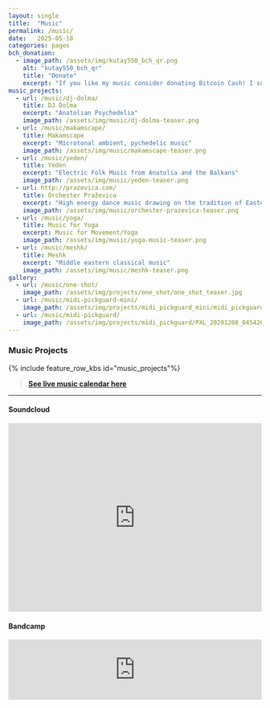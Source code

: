 ```yaml
---
layout: single
title:  "Music"
permalink: /music/
date:   2025-05-18
categories: pages
bch_donation:
  - image_path: /assets/img/kutay550_bch_qr.png
    alt: "kutay550_bch_qr"
    title: "Donate"
    excerpt: "If you like my music consider donating Bitcoin Cash! I suffer from a never-ending list of instruments I would like to buy. If you would like to buy high fidelity versions of any of the songs/albums with BCH send me an e-mail."
music_projects:
  - url: /music/dj-dolma/
    title: DJ Dolma
    excerpt: "Anatolian Psychedelia"
    image_path: /assets/img/music/dj-dolma-teaser.png
  - url: /music/makamscape/
    title: Makamscape
    excerpt: "Microtonal ambient, pychedelic music"
    image_path: /assets/img/music/makamscape-teaser.png
  - url: /music/yeden/
    title: Yeden
    excerpt: "Electric Folk Music from Anatolia and the Balkans"
    image_path: /assets/img/music/yeden-teaser.png
  - url: http://prazevica.com/
    title: Orchester Praževica
    excerpt: "High energy dance music drawing on the tradition of Eastern European Czardas led by the one and only Tomáš Drgoň"
    image_path: /assets/img/music/orchester-prazevica-teaser.png
  - url: /music/yoga/
    title: Music for Yoga
    excerpt: Music for Movement/Yoga
    image_path: /assets/img/music/yoga-music-teaser.png
  - url: /music/meshk/
    title: Meshk
    excerpt: "Middle eastern classical music"
    image_path: /assets/img/music/meshk-teaser.png
gallery:
  - url: /music/one-shot/
    image_path: /assets/img/projects/one_shot/one_shot_teaser.jpg
  - url: /music/midi-pickguard-mini/
    image_path: /assets/img/projects/midi_pickguard_mini/midi_pickguard_mini_teaser.jpg
  - url: /music/midi-pickguard/
    image_path: /assets/img/projects/midi_pickguard/PXL_20201208_045426053.jpg
---
```


### Music Projects

{% include feature_row_kbs id="music_projects"%}

> **[See live music calendar here](/live)**

---

<!-- ### Recorded performances

<iframe width="560" height="315" src="https://www.youtube.com/embed/VJkj5Oi5ukI" frameborder="0" allowfullscreen></iframe>
<br>
<iframe width="560" height="315" src="https://www.youtube.com/embed/FRZtCNBmze4" frameborder="0" allowfullscreen></iframe>
<br>
<iframe width="560" height="315" src="https://www.youtube.com/embed/JxAf2yGUQTo" frameborder="0" allowfullscreen></iframe> -->


#### Soundcloud

<iframe width="100%" height="375" scrolling="no" frameborder="no" src="https://w.soundcloud.com/player/?url=https%3A//api.soundcloud.com/users/7604029&amp;color=%23ff5500&amp;auto_play=false&amp;hide_related=false&amp;show_comments=true&amp;show_user=true&amp;show_reposts=false"></iframe>


#### Bandcamp

<iframe style="border: 0; width: 100%; height: 120px;" src="https://bandcamp.com/EmbeddedPlayer/album=4288753017/size=large/bgcol=ffffff/linkcol=0687f5/tracklist=false/artwork=small/transparent=true/" seamless><a href="http://kbs-music.bandcamp.com/album/new-moon">new moon by KBS</a></iframe>

